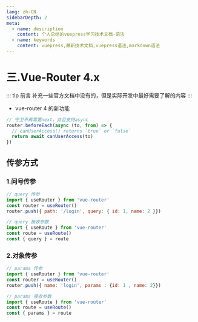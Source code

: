 ```yaml
---
lang: zh-CN
sidebarDepth: 2
meta:
  - name: description
    content: 个人总结的vuepress学习技术文档-语法
  - name: keywords
    content: vuepress,最新技术文档,vuepress语法,markdown语法
---
```


# 三.Vue-Router 4.x

::: tip 前言
补充一些官方文档中没有的，但是实际开发中最好需要了解的内容
:::

- vue-router 4 的新功能

```js
// 守卫不再需要next，并且支持async
router.beforeEach(async (to, from) => {
  // canUserAccess() returns `true` or `false`
  return await canUserAccess(to)
})
```

## 传参方式

### 1.问号传参

```js
// query 传参
import { useRouter } from 'vue-router'
const router = useRouter()
router.push({ path: '/login', query: { id: 1, name: 2 }})
```

```js
// query 接收参数
import { useRoute } from 'vue-router'
const route = useRoute()
const { query } = route
```

### 2.对象传参

```js
// params 传参
import { useRouter } from 'vue-router'
const router = useRouter()
router.push({ name: 'login', params : {id: 1 , name: 2}})
```

```js
// params 接收参数
import { useRoute } from 'vue-router'
const route = useRoute()
const { params } = route
```
